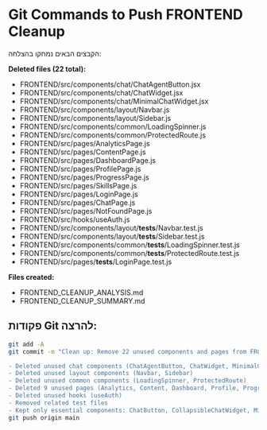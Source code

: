 # Git Commands to Push FRONTEND Cleanup

הקבצים הבאים נמחקו בהצלחה:

**Deleted files (22 total):**
- FRONTEND/src/components/chat/ChatAgentButton.jsx
- FRONTEND/src/components/chat/ChatWidget.jsx
- FRONTEND/src/components/chat/MinimalChatWidget.jsx
- FRONTEND/src/components/layout/Navbar.js
- FRONTEND/src/components/layout/Sidebar.js
- FRONTEND/src/components/common/LoadingSpinner.js
- FRONTEND/src/components/common/ProtectedRoute.js
- FRONTEND/src/pages/AnalyticsPage.js
- FRONTEND/src/pages/ContentPage.js
- FRONTEND/src/pages/DashboardPage.js
- FRONTEND/src/pages/ProfilePage.js
- FRONTEND/src/pages/ProgressPage.js
- FRONTEND/src/pages/SkillsPage.js
- FRONTEND/src/pages/LoginPage.js
- FRONTEND/src/pages/ChatPage.js
- FRONTEND/src/pages/NotFoundPage.js
- FRONTEND/src/hooks/useAuth.js
- FRONTEND/src/components/layout/__tests__/Navbar.test.js
- FRONTEND/src/components/layout/__tests__/Sidebar.test.js
- FRONTEND/src/components/common/__tests__/LoadingSpinner.test.js
- FRONTEND/src/components/common/__tests__/ProtectedRoute.test.js
- FRONTEND/src/pages/__tests__/LoginPage.test.js

**Files created:**
- FRONTEND_CLEANUP_ANALYSIS.md
- FRONTEND_CLEANUP_SUMMARY.md

## פקודות Git להרצה:

```bash
git add -A
git commit -m "Clean up: Remove 22 unused components and pages from FRONTEND

- Deleted unused chat components (ChatAgentButton, ChatWidget, MinimalChatWidget)
- Deleted unused layout components (Navbar, Sidebar)
- Deleted unused common components (LoadingSpinner, ProtectedRoute)
- Deleted 9 unused pages (Analytics, Content, Dashboard, Profile, Progress, Skills, Login, Chat, NotFound)
- Deleted unused hooks (useAuth)
- Removed related test files
- Kept only essential components: ChatButton, CollapsibleChatWidget, MinimalChatPage, ErrorBoundary"
git push origin main
```

